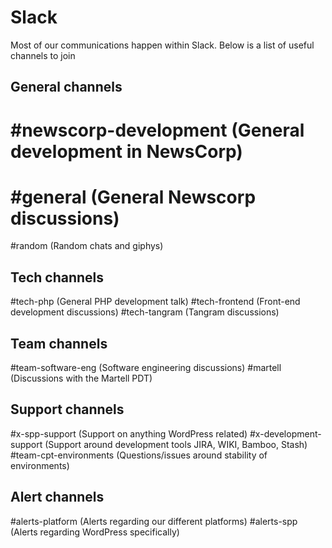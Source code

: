 # Slack

Most of our communications happen within Slack. Below is a list of useful channels to join

## General channels ##
# #newscorp-development (General development in NewsCorp)
# #general (General Newscorp discussions)
#random (Random chats and giphys)

## Tech channels ##
#tech-php (General PHP development talk)
#tech-frontend (Front-end development discussions)
#tech-tangram (Tangram discussions)

## Team channels ##
#team-software-eng (Software engineering discussions)
#martell (Discussions with the Martell PDT)

## Support channels ##
#x-spp-support (Support on anything WordPress related)
#x-development-support (Support around development tools JIRA, WIKI, Bamboo, Stash)
#team-cpt-environments (Questions/issues around stability of environments)

## Alert channels ##
#alerts-platform (Alerts regarding our different platforms)
#alerts-spp (Alerts regarding WordPress specifically)
